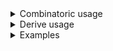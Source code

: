<details>
<summary style="display: list-item;">Combinatoric usage</summary>

```no_run
# use bpaf::*;
#[derive(Debug, Clone)]
# #[allow(dead_code)]
pub struct Options {
    decision: Decision,
}

#[derive(Debug, Clone)]
pub enum Decision {
    On,
    Off,
    Undecided,
}

// user can specify either --on or --off, parser would fallback to `Undecided`
fn parse_decision() -> impl Parser<Decision> {
    let on = long("on").help("Positive decision").req_flag(Decision::On);
    let off = long("off")
        .help("Negative decision")
        .req_flag(Decision::Off);
    construct!([on, off]).fallback(Decision::Undecided)
}

pub fn options() -> OptionParser<Options> {
    let decision = parse_decision();
    construct!(Options { decision }).to_options()
}
```

</details>
<details>
<summary style="display: list-item;">Derive usage</summary>

```no_run
# use bpaf::*;
# #[allow(dead_code)]
#[derive(Debug, Clone, Bpaf)]
#[bpaf(options)]
pub struct Options {
    #[bpaf(external)]
    decision: Decision,
}

#[derive(Debug, Clone, Bpaf)]
#[bpaf(fallback(Decision::Undecided))]
pub enum Decision {
    /// Positive decision
    On,
    /// Negative decision
    Off,
    #[bpaf(skip)]
    Undecided,
}
```

</details>
<details>
<summary style="display: list-item;">Examples</summary>


This example implements a tri-state switch: wether decision was made
positive, negative or not at all. Alternative implementation can use
[`optional`](Parser::optional) and `None` to indicate "no decision" case.
A case with positive decision:
```console
% app --on
Options { decision: On }
```

A case with no decision:
```console
% app 
Options { decision: Undecided }
```

`--on` and `--off` are mutually exclusive:
```console
% app --on --off
--off is not expected in this context
```

help
```console
% app --help
Usage: [--on | --off]

Available options:
        --on    Positive decision
        --off   Negative decision
    -h, --help  Prints help information
```

</details>
